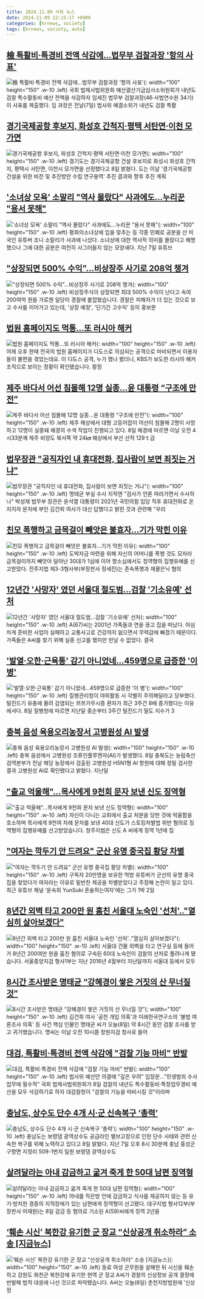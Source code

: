 ```yaml
---
title: 2024.11.09 사회 뉴스
date: 2024-11-09 12:15:17 +0900
categories: [krnews, society]
tags: [krnews, society, auto]
---
```

## [檢 특활비·특경비 전액 삭감에…법무부 검찰과장 '항의 사표'](https://n.news.naver.com/mnews/article/421/0007895027)

![檢 특활비·특경비 전액 삭감에…법무부 검찰과장 '항의 사표'](https://mimgnews.pstatic.net/image/origin/421/2024/11/08/7895027.jpg?type=nf220_150){: width="100" height="150" .w-10 .left}
국회 법제사법위원회 예산결산기금심사소위원회가 내년도 검찰 특수활동비 예산 전액을 삭감하자 임세진 법무부 검찰과장(46·사법연수원 34기)이 사표를 제출했다. 임 과장은 전날(7일) 법사위 예결소위가 내년도 검찰 특활

## [경기국제공항 후보지, 화성호 간척지·평택 서탄면·이천 모가면](https://n.news.naver.com/mnews/article/003/0012893260)

![경기국제공항 후보지, 화성호 간척지·평택 서탄면·이천 모가면](https://mimgnews.pstatic.net/image/origin/003/2024/11/08/12893260.jpg?type=nf220_150){: width="100" height="150" .w-10 .left}
경기도는 경기국제공항 건설 후보지로 화성시 화성호 간척지, 평택시 서탄면, 이천시 모가면을 선정했다고 8일 밝혔다. 도는 이날 '경기국제공항 건설을 위한 비전 및 추진방안 수립 연구용역' 추진 결과와 향후 추진 계획

## ['소녀상 모욕' 소말리 "역사 몰랐다" 사과에도…누리꾼 "용서 못해"](https://n.news.naver.com/mnews/article/031/0000883464)

!['소녀상 모욕' 소말리 "역사 몰랐다" 사과에도…누리꾼 "용서 못해"](https://mimgnews.pstatic.net/image/origin/031/2024/11/08/883464.jpg?type=nf220_150){: width="100" height="150" .w-10 .left}
평화의소녀상에 입을 맞추는 등 각종 민폐로 공분을 산 미국인 유튜버 조니 소말리가 사과에 나섰다. 소녀상에 대한 역사적 의미를 몰랐다고 해명했으나 그에 대한 공분은 여전히 사그러들지 않는 모양새다. 지난 7일 유튜브

## ["상장되면 500% 수익"...비상장주 사기로 208억 챙겨](https://n.news.naver.com/mnews/article/052/0002111279)

!["상장되면 500% 수익"...비상장주 사기로 208억 챙겨](https://mimgnews.pstatic.net/image/origin/052/2024/11/08/2111279.jpg?type=nf220_150){: width="100" height="150" .w-10 .left}
비상장주식이 상장되면 최대 500% 수익이 난다고 속여 200여억 원을 가로챈 일당이 경찰에 붙잡혔습니다. 경찰은 피해자가 더 있는 것으로 보고 수사를 이어가고 있는데, '상장 예정', '단기간 고수익' 등의 홍보문

## [법원 홈페이지도 먹통…또 러시아 해커](https://n.news.naver.com/mnews/article/056/0011833881)

![법원 홈페이지도 먹통…또 러시아 해커](https://mimgnews.pstatic.net/image/origin/056/2024/11/08/11833881.jpg?type=nf220_150){: width="100" height="150" .w-10 .left}
어제 오후 한때 전국의 법원 홈페이지가 디도스로 의심되는 공격으로 마비되면서 이용자들이 불편을 겪었는데요. 이 디도스 공격, 누가 했나 봤더니, KBS가 보도한 러시아 해커 조직으로 보이는 정황이 확인됐습니다. 황정

## [제주 바다서 어선 침몰해 12명 실종…윤 대통령 “구조에 만전”](https://n.news.naver.com/mnews/article/662/0000055745)

![제주 바다서 어선 침몰해 12명 실종…윤 대통령 “구조에 만전”](https://mimgnews.pstatic.net/image/origin/662/2024/11/08/55745.jpg?type=nf220_150){: width="100" height="150" .w-10 .left}
제주 해상에서 대형 고등어잡이 어선이 침몰해 2명이 사망하고 12명이 실종돼 해경의 수색 작업이 진행되고 있다. 8일 해경에 따르면 이날 오전 4시33분께 제주 비양도 북서쪽 약 24㎞ 해상에서 부산 선적 129ｔ급

## [법무장관 "공직자인 내 휴대전화, 집사람이 보면 죄짓는 거냐"](https://n.news.naver.com/mnews/article/001/0015034770)

![법무장관 "공직자인 내 휴대전화, 집사람이 보면 죄짓는 거냐"](https://mimgnews.pstatic.net/image/origin/001/2024/11/08/15034770.jpg?type=nf220_150){: width="100" height="150" .w-10 .left}
명태균 부실 수사 지적엔 "검사가 언론 따라가면서 수사하나" 박성재 법무부 장관은 윤석열 대통령이 2021년 국민의힘 입당 직후 휴대전화로 온 지지자 문자에 부인 김건희 여사가 대신 답했다고 밝힌 것과 관련해 "우리

## [친모 폭행하고 금목걸이 빼앗은 불효자…기가 막힌 이유](https://n.news.naver.com/mnews/article/421/0007896570)

![친모 폭행하고 금목걸이 빼앗은 불효자…기가 막힌 이유](https://mimgnews.pstatic.net/image/origin/421/2024/11/09/7896570.jpg?type=nf220_150){: width="100" height="150" .w-10 .left}
도박자금 마련을 위해 자신의 어머니를 폭행 것도 모자라 금목걸이까지 빼앗아 달아난 30대가 1심에 이어 항소심에서도 징역형의 집행유예를 선고받았다. 전주지법 제3-3형사부(부장판사 정세진)는 존속폭행과 재물은닉 혐의

## [12년간 '사망자' 였던 서울대 절도범…검찰 '기소유예' 선처](https://n.news.naver.com/mnews/article/079/0003957066)

![12년간 '사망자' 였던 서울대 절도범…검찰 '기소유예' 선처](https://mimgnews.pstatic.net/image/origin/079/2024/11/08/3957066.jpg?type=nf220_150){: width="100" height="150" .w-10 .left}
A(67)씨는 2001년 가족들과 연을 끊고 집을 떠났다. 야심차게 준비한 사업이 실패하고 교통사고로 건강까지 잃으면서 무력감에 빠졌기 때문이다. 가족들은 A씨를 찾기 위해 실종 신고를 했지만 만날 수 없었다. 결국

## ['발열·오한·근육통' 감기 아니었네…459명으로 급증한 '이 병'](https://n.news.naver.com/mnews/article/277/0005497563)

!['발열·오한·근육통' 감기 아니었네…459명으로 급증한 '이 병'](https://mimgnews.pstatic.net/image/origin/277/2024/11/08/5497563.jpg?type=nf220_150){: width="100" height="150" .w-10 .left}
질병관리청이 야외활동 시 각별히 주의해달라고 당부했다. 털진드기 유충에 물려 감염되는 쯔쯔가무시증 환자가 최근 3주간 8배 증가했다는 이유에서다. 8일 질병청에 따르면 지난달 중순부터 3주간 털진드기 밀도 지수가 3

## [충북 음성 육용오리농장서 고병원성 AI 발생](https://n.news.naver.com/mnews/article/023/0003869178)

![충북 음성 육용오리농장서 고병원성 AI 발생](https://mimgnews.pstatic.net/image/origin/023/2024/11/08/3869178.jpg?type=nf220_150){: width="100" height="150" .w-10 .left}
충북 음성에서 고병원성 조류인플루엔자(AI)가 발생했다. 8일 충북도는 농림축산검역본부가 전날 해당 농장에서 검출된 고병원성 H5N1형 AI 항원에 대해 정밀 검사한 결과 고병원성 AI로 확인됐다고 밝혔다. 지난달

## ["출교 억울해"…목사에게 9천회 문자 보낸 신도 징역형](https://n.news.naver.com/mnews/article/055/0001204786)

!["출교 억울해"…목사에게 9천회 문자 보낸 신도 징역형](https://mimgnews.pstatic.net/image/origin/055/2024/11/09/1204786.jpg?type=nf220_150){: width="100" height="150" .w-10 .left}
자신이 다니는 교회에서 출교 처분을 당한 것에 억울함을 호소하며 목사에게 9천여 차례 문자를 보낸 40대 신도가 스토킹처벌법 위반 혐의로 징역형의 집행유예를 선고받았습니다. 청주지법은 신도 A 씨에게 징역 1년에 집

## ["여자는 깍두기 안 드려요" 군산 유명 중국집 황당 차별](https://n.news.naver.com/mnews/article/018/0005880894)

!["여자는 깍두기 안 드려요" 군산 유명 중국집 황당 차별](https://mimgnews.pstatic.net/image/origin/018/2024/11/08/5880894.jpg?type=nf220_150){: width="100" height="150" .w-10 .left}
구독자 20만명을 보유한 먹방 유튜버가 군산의 유명 중국집을 찾았다가 여자라는 이유로 밑반찬 제공을 차별받았다고 주장해 논란이 일고 있다. 최근 유튜브 채널 ‘윤숙희 YunSuki 혼술하는여자’에는 그가 1박 2일

## [8년간 외벽 타고 200만 원 훔친 서울대 노숙인 '선처'.."열심히 살아보겠다"](https://n.news.naver.com/mnews/article/660/0000072511)

![8년간 외벽 타고 200만 원 훔친 서울대 노숙인 '선처'.."열심히 살아보겠다"](https://mimgnews.pstatic.net/image/origin/660/2024/11/08/72511.jpg?type=nf220_150){: width="100" height="150" .w-10 .left}
서울대 건물 외벽을 타고 연구실 등에 들어가 8년간 200여만 원을 훔친 혐의로 구속된 60대 노숙인이 검찰의 선처로 풀려나게 됐습니다. 서울중앙지검 형사1부는 지난 2016년 4월부터 지난달까지 서울대 등에서 모두

## [8시간 조사받은 명태균 “강혜경이 쌓은 거짓의 산 무너질 것”](https://n.news.naver.com/mnews/article/437/0000417615)

![8시간 조사받은 명태균 “강혜경이 쌓은 거짓의 산 무너질 것”](https://mimgnews.pstatic.net/image/origin/437/2024/11/08/417615.jpg?type=nf220_150){: width="100" height="150" .w-10 .left}
김건희 여사 '공천 개입 의혹'과 미래한국연구소의 '불법 여론조사 의혹' 등 사건 핵심 인물인 명태균 씨가 오늘(8일) 약 8시간 동안 검찰 조사를 받고 귀가했습니다. 명씨는 이날 오전 10시쯤 창원지검 청사로 들어

## [대검, 특활비·특경비 전액 삭감에 "검찰 기능 마비" 반발](https://n.news.naver.com/mnews/article/001/0015035062)

![대검, 특활비·특경비 전액 삭감에 "검찰 기능 마비" 반발](https://mimgnews.pstatic.net/image/origin/001/2024/11/08/15035062.jpg?type=nf220_150){: width="100" height="150" .w-10 .left}
법사위 예산안 의결에 "깊은 우려" 입장문…"민생범죄 수사 업무에 필수적" 국회 법제사법위원회가 8일 검찰의 내년도 특수활동비·특정업무경비 예산을 모두 삭감하기로 하자 대검찰청이 "검찰의 기능을 마비시킬 것"이라며

## [충남도, 상수도 단수 4개 시·군 신속복구 ‘총력’](https://n.news.naver.com/mnews/article/014/0005265270)

![충남도, 상수도 단수 4개 시·군 신속복구 ‘총력’](https://mimgnews.pstatic.net/image/origin/014/2024/11/08/5265270.jpg?type=nf220_150){: width="100" height="150" .w-10 .left}
충남도는 보령댐 광역상수도 공급라인 밸브고장으로 인한 단수 사태와 관련 신속한 복구를 위해 노력하고 있다고 8일 밝혔다. 지난 7일 오후 8시 30분께 충남 홍성군 구항면 지정리 509-1번지 일원 보령댐 광역상수도

## [살려달라는 아내 감금하고 굶겨 죽게 한 50대 남편 징역형](https://n.news.naver.com/mnews/article/003/0012893203)

![살려달라는 아내 감금하고 굶겨 죽게 한 50대 남편 징역형](https://mimgnews.pstatic.net/image/origin/003/2024/11/08/12893203.jpg?type=nf220_150){: width="100" height="150" .w-10 .left}
아내를 작은방 안에 감금하고 식사를 제공하지 않는 등 유기·방치한 경증의 지적장애가 있는 남편에게 징역형이 선고됐다. 대구지법 형사12부(부장판사 어재원)는 8일 감금 등 혐의로 기소된 A(59)씨에게 징역 2년을

## [‘훼손 시신’ 북한강 유기한 군 장교 “신상공개 취소하라” 소송 [지금뉴스]](https://n.news.naver.com/mnews/article/056/0011834351)

![‘훼손 시신’ 북한강 유기한 군 장교 “신상공개 취소하라” 소송 [지금뉴스]](https://mimgnews.pstatic.net/image/origin/056/2024/11/08/11834351.jpg?type=nf220_150){: width="100" height="150" .w-10 .left}
동료 여성 군무원을 살해한 뒤 시신을 훼손하고 강원도 화천군 북한강에 유기한 현역 군 장교 A씨가 경찰의 신상정보 공개 결정에 반발해 법적 대응에 나선 것으로 파악됐습니다. A씨는 오늘(8일) 춘천지방법원에 '신상정


